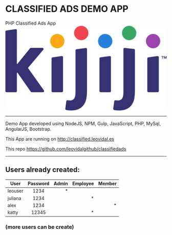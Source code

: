 # CLASSIFIED ADS DEMO APP

PHP Classified Ads App
![alt text][logo]

[logo]: https://github.com/leovidalgithub/classifiedads/blob/master/app/images/1200pxijijogo_2019.svg.png "CF ADS"

---

Demo App developed using NodeJS, NPM, Gulp, JavaScript, PHP, MySql, AngularJS, Bootstrap.

This App are running on <http://classified.leovidal.es>

This repo <https://github.com/leovidalgithub/classifiedads>

---

## Users already created:

| User     | Password | Admin | Employee | Member |
| -------- |:--------:| -----:| --------:| ------:|
| leouser  | 1234     |   *   |          |        |
| juliana  | 1234     |       |     *    |        |
| alex     | 1234     |       |          |    *   |
| katty    | 12345    |       |     *    |        |

### (more users can be create)
